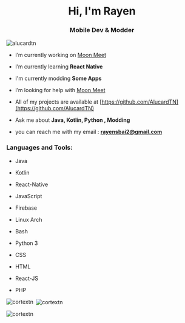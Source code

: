 <h1 align="center">Hi, I'm Rayen</h1>
<h3 align="center">Mobile Dev & Modder</h3>

<p align="left"> <img src="https://komarev.com/ghpvc/?username=alucardtn&label=Profile%20views&color=0e75b6&style=flat" alt="alucardtn" /> </p>

-  I’m currently working on [Moon Meet](https://github.com/AlucardTn/MoonMeet)

-  I’m currently learning **React Native**

-  I'm currently modding **Some Apps**

-  I’m looking for help with [Moon Meet](https://github.com/AlucardTn/MoonMeet)

-  All of my projects are available at [https://github.com/AlucardTN](https://github.com/AlucardTN)

-  Ask me about **Java, Kotlin, Python , Modding**

-  you can reach me with my email : **rayensbai2@gmail.com**

<h3 align="left">Languages and Tools:</h3>
<p align="left"> 

-  Java

-  Kotlin
 
-  React-Native

-  JavaScript

-  Firebase
 
-  Linux Arch

-  Bash

-  Python 3

-  CSS

-  HTML

-  React-JS

-  PHP
</p>

<p><img align="left" src="https://github-readme-stats.vercel.app/api/top-langs?username=cortextn&show_icons=true&locale=en&layout=compact" alt="cortextn" /></p>

<p>&nbsp;<img align="center" src="https://github-readme-stats.vercel.app/api?username=cortextn&show_icons=true&locale=en" alt="cortextn" /></p>

<p><img align="center" src="https://github-readme-streak-stats.herokuapp.com/?user=cortextn&" alt="cortextn" /></p>
